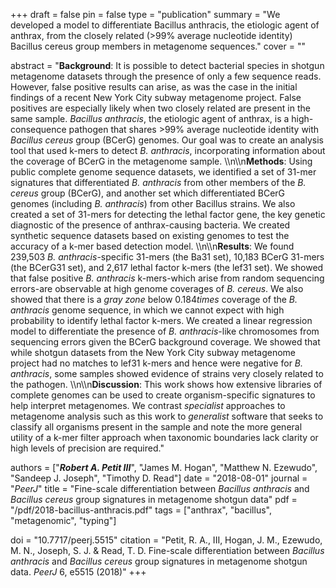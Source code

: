 +++
draft = false
pin = false
type = "publication"
summary = "We developed a model to differentiate Bacillus anthracis, the etiologic agent of anthrax, from the closely related (>99% average nucleotide identity) Bacillus cereus group members in metagenome sequences."
cover = ""

abstract = "**Background**: It is possible to detect bacterial species in shotgun metagenome datasets through the presence of only a few sequence reads. However, false positive results can arise, as was the case in the initial findings of a recent New York City subway metagenome project. False positives are especially likely when two closely related are present in the same sample. *Bacillus anthracis*, the etiologic agent of anthrax, is a high-consequence pathogen that shares >99% average nucleotide identity with *Bacillus cereus* group (BCerG) genomes. Our goal was to create an analysis tool that used k-mers to detect *B. anthracis*, incorporating information about the coverage of BCerG in the metagenome sample. \\\n\\\n**Methods**: Using public complete genome sequence datasets, we identified a set of 31-mer signatures that differentiated *B. anthracis* from other members of the *B. cereus* group (BCerG), and another set which differentiated BCerG genomes (including *B. anthracis*) from other Bacillus strains. We also created a set of 31-mers for detecting the lethal factor gene, the key genetic diagnostic of the presence of anthrax-causing bacteria. We created synthetic sequence datasets based on existing genomes to test the accuracy of a k-mer based detection model. \\\n\\\n**Results**: We found 239,503 *B. anthracis*-specific 31-mers (the Ba31 set), 10,183 BCerG 31-mers (the BCerG31 set), and 2,617 lethal factor k-mers (the lef31 set). We showed that false positive *B. anthracis* k-mers-which arise from random sequencing errors-are observable at high genome coverages of *B. cereus*. We also showed that there is a *gray zone* below 0.184$times$ coverage of the *B. anthracis* genome sequence, in which we cannot expect with high probability to identify lethal factor k-mers. We created a linear regression model to differentiate the presence of *B. anthracis*-like chromosomes from sequencing errors given the BCerG background coverage. We showed that while shotgun datasets from the New York City subway metagenome project had no matches to lef31 k-mers and hence were negative for *B. anthracis*, some samples showed evidence of strains very closely related to the pathogen. \\\n\\\n**Discussion**: This work shows how extensive libraries of complete genomes can be used to create organism-specific signatures to help interpret metagenomes. We contrast *specialist* approaches to metagenome analysis such as this work to *generalist* software that seeks to classify all organisms present in the sample and note the more general utility of a k-mer filter approach when taxonomic boundaries lack clarity or high levels of precision are required."

authors = ["***Robert A. Petit III***", "James M. Hogan", "Matthew N. Ezewudo", "Sandeep J. Joseph", "Timothy D. Read"]
date = "2018-08-01"
journal = "*PeerJ*"
title = "Fine-scale differentiation between *Bacillus anthracis* and *Bacillus cereus* group signatures in metagenome shotgun data"
pdf = "/pdf/2018-bacillus-anthracis.pdf"
tags = ["anthrax", "bacillus", "metagenomic", "typing"]

doi = "10.7717/peerj.5515"
citation = "Petit, R. A., III, Hogan, J. M., Ezewudo, M. N., Joseph, S. J. & Read, T. D. Fine-scale differentiation between *Bacillus anthracis* and *Bacillus cereus* group signatures in metagenome shotgun data. *PeerJ* 6, e5515 (2018)"
+++
